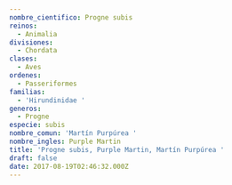 ```yaml
---
nombre_cientifico: Progne subis
reinos:
  - Animalia
divisiones:
  - Chordata
clases:
  - Aves
ordenes:
  - Passeriformes
familias:
  - 'Hirundinidae '
generos:
  - Progne
especie: subis
nombre_comun: 'Martín Purpúrea '
nombre_ingles: Purple Martin
title: 'Progne subis, Purple Martin, Martín Purpúrea '
draft: false
date: 2017-08-19T02:46:32.000Z
---
```


